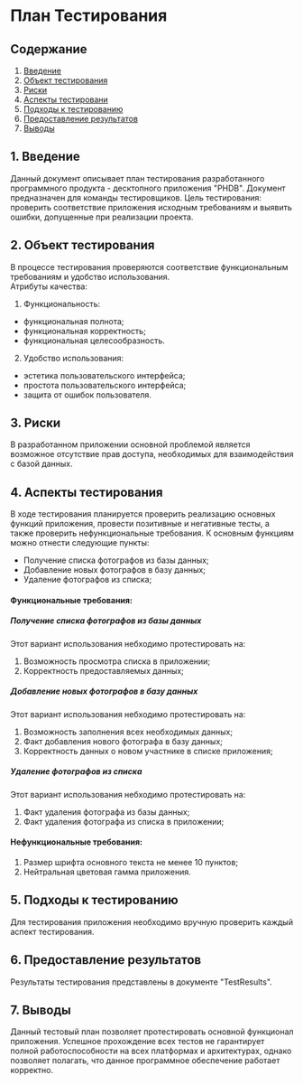 # План Тестирования
## Содержание
1. [Введение](#introduction)
2. [Объект тестирования](#testingobject)
3. [Риски](#risks)
4. [Аспекты тестировани](#testingaspects)
5. [Подходы к тестированию](#testingapproaches)
6. [Предоставление результатов](#results)
7. [Выводы](#conclusion)

## <a name="introduction"></a> 1. Введение
Данный документ описывает план тестирования разработанного программного продукта - десктопного приложения "PHDB". Документ предназначен для команды тестировщиков. Цель тестирования: проверить соответствие приложения исходным требованиям и выявить ошибки, допущенные при реализации проекта.
## <a name="testingobject"></a> 2. Объект тестирования
В процессе тестирования проверяются соответствие функциональным требованиям и удобство использования.  
Атрибуты качества:
1. Функциональность:  
* функциональная полнота;  
* функциональная корректность;  
* функциональная целесообразность.  

2. Удобство использования:  
* эстетика пользовательского интерфейса;  
* простота пользовательского интерфейса;  
* защита от ошибок пользователя.  

## <a name="risks"></a> 3. Риски 
В разработанном приложении основной проблемой является возможное отсутствие прав доступа, необходимых для взаимодействия с базой данных.

## <a name="testingaspects"></a> 4. Аспекты тестирования
В ходе тестирования планируется проверить реализацию основных функций приложения, провести позитивные и негативные тесты, а также проверить нефункциональные требования. К основным функциям можно отнести следующие пункты:
* Получение списка фотографов из базы данных;
* Добавление новых фотографов в базу данных;
* Удаление фотографов из списка;
#### Функциональные требования:

##### Получение списка фотографов из базы данных
Этот вариант использования небходимо протестировать на:
1.  Возможность просмотра списка в приложении;
2.  Корректность предоставляемых данных;
##### Добавление новых фотографов в базу данных
Этот вариант использования небходимо протестировать на:
1. Возможность заполнения всех необходимых данных;
2. Факт добавления нового фотографа в базу данных;
3. Корректность данных о новом участнике в списке приложения;
##### Удаление фотографов из списка
Этот вариант использования небходимо протестировать на:
1. Факт удаления фотографа из базы данных;
2. Факт удаления фотографа из списка в приложении;

#### Нефункциональные требования:
1. Размер шрифта основного текста не менее 10 пунктов; 
2. Нейтральная цветовая гамма приложения.

## <a name="testingapproaches"></a> 5. Подходы к тестированию
Для тестирования приложения необходимо вручную проверить каждый аспект тестирования.

## <a name="results"></a> 6. Предоставление результатов
Результаты тестирования представлены в документе "TestResults".

## <a name="conclusion"></a> 7. Выводы
Данный тестовый план позволяет протестировать основной функционал приложения. Успешное прохождение всех тестов не гарантирует полной работоспособности на всех платформах и архитектурах, однако позволяет полагать, что данное программное обеспечение работает корректно.
